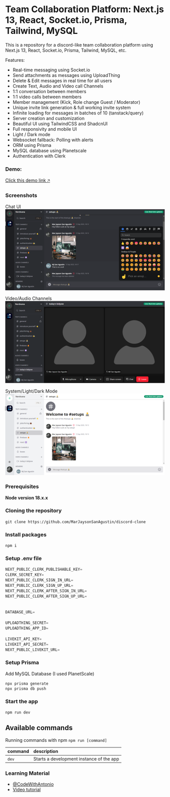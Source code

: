 # Team Collaboration Platform: Next.js 13, React, Socket.io, Prisma, Tailwind, MySQL

This is a repository for a discord-like team collaboration platform using Next.js 13, React, Socket.io, Prisma, Tailwind, MySQL, etc.

Features:

- Real-time messaging using Socket.io
- Send attachments as messages using UploadThing
- Delete & Edit messages in real time for all users
- Create Text, Audio and Video call Channels
- 1:1 conversation between members
- 1:1 video calls between members
- Member management (Kick, Role change Guest / Moderator)
- Unique invite link generation & full working invite system
- Infinite loading for messages in batches of 10 (tanstack/query)
- Server creation and customization
- Beautiful UI using TailwindCSS and ShadcnUI
- Full responsivity and mobile UI
- Light / Dark mode
- Websocket fallback: Polling with alerts
- ORM using Prisma
- MySQL database using Planetscale
- Authentication with Clerk

### Demo:

[Click this demo link 🡥](https://discord-clone-production-41b9.up.railway.app/)

### Screenshots

Chat UI
![Channels](screenshots/channels.png)

Video/Audio Channels
![Video Channels](screenshots/video-channels.png)

System/Light/Dark Mode
![Light and Dark Mode](screenshots/light.png)

### Prerequisites

**Node version 18.x.x**

### Cloning the repository

```shell
git clone https://github.com/MarJaysonSanAgustin/discord-clone
```

### Install packages

```shell
npm i
```

### Setup .env file

```js
NEXT_PUBLIC_CLERK_PUBLISHABLE_KEY=
CLERK_SECRET_KEY=
NEXT_PUBLIC_CLERK_SIGN_IN_URL=
NEXT_PUBLIC_CLERK_SIGN_UP_URL=
NEXT_PUBLIC_CLERK_AFTER_SIGN_IN_URL=
NEXT_PUBLIC_CLERK_AFTER_SIGN_UP_URL=


DATABASE_URL=

UPLOADTHING_SECRET=
UPLOADTHING_APP_ID=

LIVEKIT_API_KEY=
LIVEKIT_API_SECRET=
NEXT_PUBLIC_LIVEKIT_URL=
```

### Setup Prisma

Add MySQL Database (I used PlanetScale)

```shell
npx prisma generate
npx prisma db push

```

### Start the app

```shell
npm run dev
```

## Available commands

Running commands with npm `npm run [command]`

| command | description                              |
| :------ | :--------------------------------------- |
| `dev`   | Starts a development instance of the app |

### Learning Material

- [@CodeWithAntonio](https://www.youtube.com/@codewithantonio)
- [Video tutorial](https://www.youtube.com/watch?v=ZbX4Ok9YX94)
